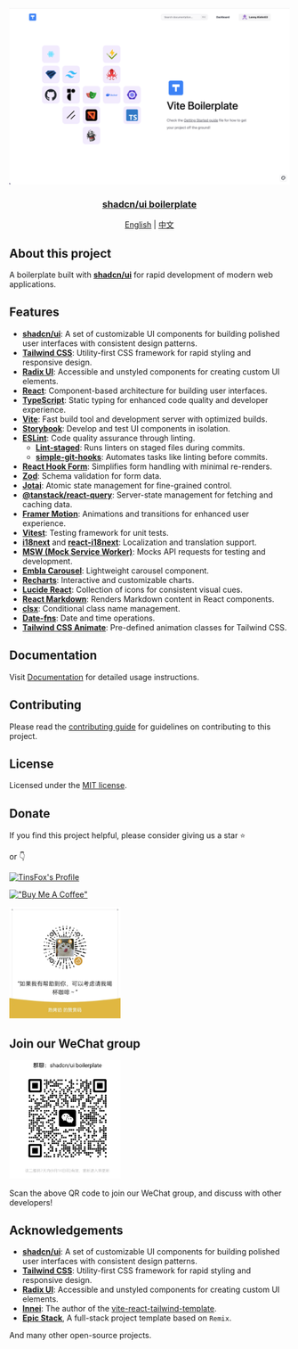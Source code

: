 <p align="center">

<a href="https://github.com/TinsFox/shadcnui-boilerplate">
  <img src="docs/public/index.png" alt="Cover image" width="700px">
<h3 align="center">shadcn/ui boilerplate</h3>
</a>


<p align="center">
  <a href="README.md">English</a> | <a href="README-zh_CN.md">中文</a>
</p>

</p>

## About this project

A boilerplate built with [**shadcn/ui**](https://github.com/shadcn-ui/ui) for rapid development of modern web applications.

## Features

- [**shadcn/ui**](https://github.com/shadcn-ui/ui): A set of customizable UI components for building polished user interfaces with consistent design patterns.
- [**Tailwind CSS**](https://tailwindcss.com): Utility-first CSS framework for rapid styling and responsive design.
- [**Radix UI**](https://www.radix-ui.com/): Accessible and unstyled components for creating custom UI elements.
- [**React**](https://reactjs.org): Component-based architecture for building user interfaces.
- [**TypeScript**](https://www.typescriptlang.org/): Static typing for enhanced code quality and developer experience.
- [**Vite**](https://vitejs.dev): Fast build tool and development server with optimized builds.
- [**Storybook**](https://storybook.js.org/): Develop and test UI components in isolation.
- [**ESLint**](https://eslint.org/): Code quality assurance through linting.
  - [**Lint-staged**](https://github.com/okonet/lint-staged): Runs linters on staged files during commits.
  - [**simple-git-hooks**](https://github.com/toplenboren/simple-git-hooks): Automates tasks like linting before commits.
- [**React Hook Form**](https://react-hook-form.com): Simplifies form handling with minimal re-renders.
- [**Zod**](https://github.com/colinhacks/zod): Schema validation for form data.
- [**Jotai**](https://github.com/pmndrs/jotai): Atomic state management for fine-grained control.
- [**@tanstack/react-query**](https://tanstack.com/query/latest): Server-state management for fetching and caching data.
- [**Framer Motion**](https://www.framer.com/motion/): Animations and transitions for enhanced user experience.
- [**Vitest**](https://vitest.dev): Testing framework for unit tests.
- [**i18next**](https://www.i18next.com) and [**react-i18next**](https://react.i18next.com): Localization and translation support.
- [**MSW (Mock Service Worker)**](https://mswjs.io): Mocks API requests for testing and development.
- [**Embla Carousel**](https://www.embla-carousel.com/): Lightweight carousel component.
- [**Recharts**](https://recharts.org/): Interactive and customizable charts.
- [**Lucide React**](https://lucide.dev/docs/lucide-react): Collection of icons for consistent visual cues.
- [**React Markdown**](https://github.com/remarkjs/react-markdown): Renders Markdown content in React components.
- [**clsx**](https://github.com/lukeed/clsx): Conditional class name management.
- [**Date-fns**](https://date-fns.org/): Date and time operations.
- [**Tailwind CSS Animate**](https://github.com/tailwindlabs/tailwindcss-animate): Pre-defined animation classes for Tailwind CSS.

## Documentation

Visit [Documentation](https://shadcnui-boilerplate-docs.vercel.app) for detailed usage instructions.

## Contributing

Please read the [contributing guide](/CONTRIBUTING.md) for guidelines on contributing to this project.

## License

Licensed under the [MIT license](./LICENSE).

## Donate

If you find this project helpful, please consider giving us a star ⭐️

or 👇

[![TinsFox's Profile](https://afdian-connect-nine.vercel.app/profile.svg)](https://afdian.com/a/tinsfox)

[!["Buy Me A Coffee"](https://www.buymeacoffee.com/assets/img/custom_images/orange_img.png)](https://www.buymeacoffee.com/TinsFox)

<img src="docs/public//wechat-appreciation-code.jpeg" alt="微信赞赏码" width="200px">

## Join our WeChat group

<p>
  <img src="docs/public/wechat-group.png" alt="微信群二维码" width="200px">
</p>

Scan the above QR code to join our WeChat group, and discuss with other developers!

## Acknowledgements

- [**shadcn/ui**](https://github.com/shadcn-ui/ui): A set of customizable UI components for building polished user interfaces with consistent design patterns.
- [**Tailwind CSS**](https://tailwindcss.com): Utility-first CSS framework for rapid styling and responsive design.
- [**Radix UI**](https://www.radix-ui.com/): Accessible and unstyled components for creating custom UI elements.
- [**Innei**](https://github.com/innei): The author of the [vite-react-tailwind-template](https://github.com/innei-template/vite-react-tailwind-template).
- [**Epic Stack**](https://github.com/epicweb-dev/epic-stack), A full-stack project template based on `Remix`.

And many other open-source projects.
